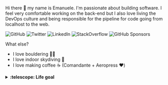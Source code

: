 Hi there 👋 my name is Emanuele. I'm passionate about building software. I feel very comfortable working on the back-end but I also love living the DevOps culture and being responsible for the pipeline for code going from localhost to the web. 

![GitHub](https://img.shields.io/github/followers/emazzotta?label=GitHub&style=social&link=https://github.com/emazzotta)
![Twitter](https://img.shields.io/twitter/follow/emazzotta?label=Twitter&style=social)
![LinkedIn](https://img.shields.io/badge/LinkedIn--_.svg?style=social&logo=linkedin)
![StackOverflow](https://img.shields.io/badge/StackOverflow--_.svg?style=social&logo=stackoverflow)
![GitHub Sponsors](https://img.shields.io/badge/GitHub_Sponsors--_.svg?style=social&logo=github&logoColor=EA4AAA)

What else?
* I love bouldering 🧗‍♀️
* I love indoor skydiving 💨
* I love making coffee ☕️ (Comandante + Aeropress ❤️)

<details>
  <summary><b>:telescope: Life goal</b></summary>
  I want to leave the world better than I found it.
</details>

